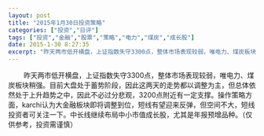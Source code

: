 ```yaml
---
layout: post
title: "2015年1月30日投资策略"
categories: ["投资","日评"]
tags: ["投资","金融","股票","策略","电力","煤炭","成长股"]
date: 2015-1-30 8:27:35
excerpt: "昨天两市低开横盘，上证指数失守3300点，整体市场表现较弱，唯电力、煤炭板块稍强。目前大盘处于蓄势阶……"
---
```

&nbsp;&nbsp;&nbsp;&nbsp;&nbsp;&nbsp;&nbsp;&nbsp;昨天两市低开横盘，上证指数失守3300点，整体市场表现较弱，唯电力、煤炭板块稍强。目前大盘处于蓄势阶段，因此这两天的走势都以调整为主，但总体依然处于上升趋势之中，因此不必过分悲观，3200点附近有一定支撑。操作策略方面，karchi认为大金融板块即将调整到位，短线有望迎来反弹，但空间不大，短线投资者可关注一下。中长线继续布局中小市值成长股，尤其是年报预增品种。（仅供参考，投资需谨慎）
